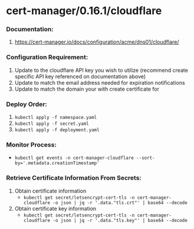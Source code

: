# cert-manager/0.16.1/cloudflare
### Documentation:
1. https://cert-manager.io/docs/configuration/acme/dns01/cloudflare/

### Configuration Requirement:
1. Update <APIKEY> to the cloudflare API key you wish to utilize (recommend create specific API key referenced on documentation above)
2. Update <EMAILADDRESS> to match the email address needed for expiration notifications
3. Update <DOMAINEXAMPLE> to match the domain your with create certificate for

### Deploy Order:
1. `kubectl apply -f namespace.yaml`
2. `kubectl apply -f secret.yaml`
3. `kubectl apply -f deployment.yaml`

### Monitor Process:
- `kubectl get events -n cert-manager-cloudflare --sort-by='.metadata.creationTimestamp'`

### Retrieve Certificate Information From Secrets:
1. Obtain certificate information
    - `kubectl get secret/letsencrypt-cert-tls -n cert-manager-cloudflare -o json | jq -r '.data."tls.crt"' | base64 --decode`
2. Obtain certificate key information
    - `kubectl get secret/letsencrypt-cert-tls -n cert-manager-cloudflare -o json | jq -r '.data."tls.key"' | base64 --decode`
